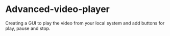 # Advanced-video-player
Creating a GUI to play the video from your local system and add buttons for play, pause and stop.
